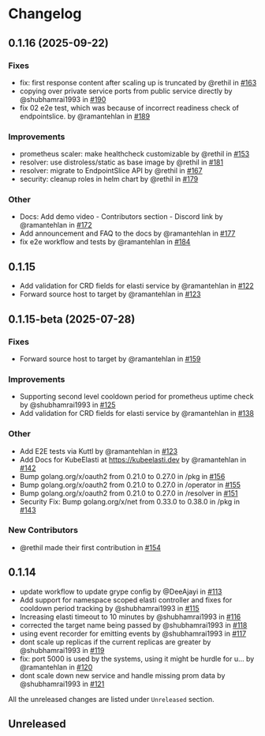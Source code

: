 # Changelog

<!--
    Please refer to https://github.com/truefoundry/KubeElasti/blob/main/CONTRIBUTING.md#Changelog and follow the guidelines before adding a new entry.
-->

## 0.1.16 (2025-09-22)

### Fixes 
* fix: first response content after scaling up is truncated by @rethil in [#163](https://github.com/truefoundry/KubeElasti/pull/163)
* copying over private service ports from public service directly by @shubhamrai1993 in [#190](https://github.com/truefoundry/KubeElasti/pull/190)
* fix 02 e2e test, which was because of incorrect readiness check of endpointslice.  by @ramantehlan in [#189](https://github.com/truefoundry/KubeElasti/pull/189)

### Improvements
* prometheus scaler: make healthcheck customizable by @rethil in [#153](https://github.com/truefoundry/KubeElasti/pull/153)
* resolver: use distroless/static as base image by @rethil in [#181](https://github.com/truefoundry/KubeElasti/pull/181)
* resolver: migrate to EndpointSlice API by @rethil in [#167](https://github.com/truefoundry/KubeElasti/pull/167)
* security: cleanup roles in helm chart by @rethil in [#179](https://github.com/truefoundry/KubeElasti/pull/179)

### Other
* Docs: Add demo video - Contributors section - Discord link by @ramantehlan in [#172](https://github.com/truefoundry/KubeElasti/pull/172)
* Add announcement and FAQ to the docs by @ramantehlan in [#177](https://github.com/truefoundry/KubeElasti/pull/177)
* fix e2e workflow and tests by @ramantehlan in [#184](https://github.com/truefoundry/KubeElasti/pull/184)

## 0.1.15
* Add validation for CRD fields for elasti service by @ramantehlan in [#122](https://github.com/truefoundry/elasti/pull/122)
* Forward source host to target by @ramantehlan in [#123](https://github.com/truefoundry/elasti/pull/123)


## 0.1.15-beta (2025-07-28)

### Fixes
* Forward source host to target by @ramantehlan in [#159](https://github.com/truefoundry/elasti/pull/159)

### Improvements
* Supporting second level cooldown period for prometheus uptime check by @shubhamrai1993 in [#125](https://github.com/truefoundry/KubeElasti/pull/125)
* Add validation for CRD fields for elasti service by @ramantehlan in [#138](https://github.com/truefoundry/elasti/pull/138)

### Other
* Add E2E tests via Kuttl by @ramantehlan in [#123](https://github.com/truefoundry/KubeElasti/pull/123)
* Add Docs for KubeElasti at https://kubeelasti.dev by @ramantehlan in [#142](https://github.com/truefoundry/KubeElasti/pull/142)
* Bump golang.org/x/oauth2 from 0.21.0 to 0.27.0 in /pkg in [#156](https://github.com/truefoundry/KubeElasti/pull/156)
* Bump golang.org/x/oauth2 from 0.21.0 to 0.27.0 in /operator in [#155](https://github.com/truefoundry/KubeElasti/pull/155)
* Bump golang.org/x/oauth2 from 0.21.0 to 0.27.0 in /resolver in [#151](https://github.com/truefoundry/KubeElasti/pull/151)
* Security Fix: Bump golang.org/x/net from 0.33.0 to 0.38.0 in /pkg in [#143](https://github.com/truefoundry/KubeElasti/pull/143)

### New Contributors
* @rethil made their first contribution in [#154](https://github.com/truefoundry/KubeElasti/pull/154)

## 0.1.14
* update workflow to update grype config by @DeeAjayi in [#113](https://github.com/truefoundry/KubeElasti/pull/113)
* Add support for namespace scoped elasti controller and fixes for cooldown period tracking by @shubhamrai1993 in [#115](https://github.com/truefoundry/KubeElasti/pull/115)
* Increasing elasti timeout to 10 minutes by @shubhamrai1993 in [#116](https://github.com/truefoundry/KubeElasti/pull/116)
* corrected the target name being passed by @shubhamrai1993 in [#118](https://github.com/truefoundry/KubeElasti/pull/118)
* using event recorder for emitting events by @shubhamrai1993 in [#117](https://github.com/truefoundry/KubeElasti/pull/117)
* dont scale up replicas if the current replicas are greater by @shubhamrai1993 in [#119](https://github.com/truefoundry/KubeElasti/pull/119)
* fix: port 5000 is used by the systems, using it might be hurdle for u… by @ramantehlan in [#120](https://github.com/truefoundry/KubeElasti/pull/120)
* dont scale down new service and handle missing prom data by @shubhamrai1993 in [#121](https://github.com/truefoundry/KubeElasti/pull/121)

All the unreleased changes are listed under `Unreleased` section.

## Unreleased

<!--
    Add new changes here and sort them alphabetically.
Example -
- **General**: Add support for statefulset as a scale target reference ([#10](https://github.com/truefoundry/elasti/pull/10))
-->
